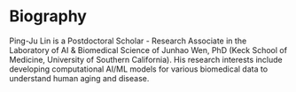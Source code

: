 Biography
======
Ping-Ju Lin is a Postdoctoral Scholar - Research Associate in the Laboratory of AI & Biomedical Science of Junhao Wen, PhD (Keck School of Medicine, University of Southern California). His research interests include developing computational AI/ML models for various biomedical data to understand human aging and disease.
